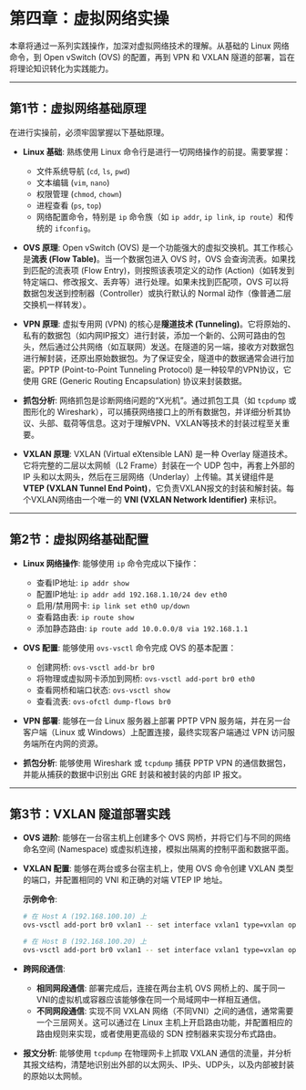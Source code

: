# 第四章：虚拟网络实操

本章将通过一系列实践操作，加深对虚拟网络技术的理解。从基础的 Linux 网络命令，到 Open vSwitch (OVS) 的配置，再到 VPN 和 VXLAN 隧道的部署，旨在将理论知识转化为实践能力。

---

## 第1节：虚拟网络基础原理

在进行实操前，必须牢固掌握以下基础原理。

-   **Linux 基础**: 熟练使用 Linux 命令行是进行一切网络操作的前提。需要掌握：
    -   文件系统导航 (`cd`, `ls`, `pwd`)
    -   文本编辑 (`vim`, `nano`)
    -   权限管理 (`chmod`, `chown`)
    -   进程查看 (`ps`, `top`)
    -   网络配置命令，特别是 `ip` 命令族（如 `ip addr`, `ip link`, `ip route`）和传统的 `ifconfig`。

-   **OVS 原理**: Open vSwitch (OVS) 是一个功能强大的虚拟交换机。其工作核心是**流表 (Flow Table)**。当一个数据包进入 OVS 时，OVS 会查询流表。如果找到匹配的流表项 (Flow Entry)，则按照该表项定义的动作 (Action)（如转发到特定端口、修改报文、丢弃等）进行处理。如果未找到匹配项，OVS 可以将数据包发送到控制器（Controller）或执行默认的 Normal 动作（像普通二层交换机一样转发）。

-   **VPN 原理**: 虚拟专用网 (VPN) 的核心是**隧道技术 (Tunneling)**。它将原始的、私有的数据包（如内网IP报文）进行封装，添加一个新的、公网可路由的包头，然后通过公共网络（如互联网）发送。在隧道的另一端，接收方对数据包进行解封装，还原出原始数据包。为了保证安全，隧道中的数据通常会进行加密。PPTP (Point-to-Point Tunneling Protocol) 是一种较早的VPN协议，它使用 GRE (Generic Routing Encapsulation) 协议来封装数据。

-   **抓包分析**: 网络抓包是诊断网络问题的“X光机”。通过抓包工具（如 `tcpdump` 或图形化的 Wireshark），可以捕获网络接口上的所有数据包，并详细分析其协议、头部、载荷等信息。这对于理解VPN、VXLAN等技术的封装过程至关重要。

-   **VXLAN 原理**: VXLAN (Virtual eXtensible LAN) 是一种 Overlay 隧道技术。它将完整的二层以太网帧（L2 Frame）封装在一个 UDP 包中，再套上外部的 IP 头和以太网头，然后在三层网络（Underlay）上传输。其关键组件是 **VTEP (VXLAN Tunnel End Point)**，它负责VXLAN报文的封装和解封装。每个VXLAN网络由一个唯一的 **VNI (VXLAN Network Identifier)** 来标识。

---

## 第2节：虚拟网络基础配置

-   **Linux 网络操作**: 能够使用 `ip` 命令完成以下操作：
    -   查看IP地址: `ip addr show`
    -   配置IP地址: `ip addr add 192.168.1.10/24 dev eth0`
    -   启用/禁用网卡: `ip link set eth0 up/down`
    -   查看路由表: `ip route show`
    -   添加静态路由: `ip route add 10.0.0.0/8 via 192.168.1.1`

-   **OVS 配置**: 能够使用 `ovs-vsctl` 命令完成 OVS 的基本配置：
    -   创建网桥: `ovs-vsctl add-br br0`
    -   将物理或虚拟网卡添加到网桥: `ovs-vsctl add-port br0 eth0`
    -   查看网桥和端口状态: `ovs-vsctl show`
    -   查看流表: `ovs-ofctl dump-flows br0`

-   **VPN 部署**: 能够在一台 Linux 服务器上部署 PPTP VPN 服务端，并在另一台客户端（Linux 或 Windows）上配置连接，最终实现客户端通过 VPN 访问服务端所在内网的资源。

-   **抓包分析**: 能够使用 Wireshark 或 `tcpdump` 捕获 PPTP VPN 的通信数据包，并能从捕获的数据中识别出 GRE 封装和被封装的内部 IP 报文。

---

## 第3节：VXLAN 隧道部署实践

-   **OVS 进阶**: 能够在一台宿主机上创建多个 OVS 网桥，并将它们与不同的网络命名空间 (Namespace) 或虚拟机连接，模拟出隔离的控制平面和数据平面。

-   **VXLAN 配置**: 能够在两台或多台宿主机上，使用 OVS 命令创建 VXLAN 类型的端口，并配置相同的 VNI 和正确的对端 VTEP IP 地址。

    **示例命令**:
    ```bash
    # 在 Host A (192.168.100.10) 上
    ovs-vsctl add-port br0 vxlan1 -- set interface vxlan1 type=vxlan options:remote_ip=192.168.100.20 options:key=100

    # 在 Host B (192.168.100.20) 上
    ovs-vsctl add-port br0 vxlan1 -- set interface vxlan1 type=vxlan options:remote_ip=192.168.100.10 options:key=100
    ```

-   **跨网段通信**: 
    -   **相同网段通信**: 部署完成后，连接在两台主机 OVS 网桥上的、属于同一VNI的虚拟机或容器应该能够像在同一个局域网中一样相互通信。
    -   **不同网段通信**: 实现不同 VXLAN 网络（不同VNI）之间的通信，通常需要一个三层网关。这可以通过在 Linux 主机上开启路由功能，并配置相应的路由规则来实现，或者使用更高级的 SDN 控制器来实现分布式路由。

-   **报文分析**: 能够使用 `tcpdump` 在物理网卡上抓取 VXLAN 通信的流量，并分析其报文结构，清楚地识别出外部的以太网头、IP头、UDP头，以及内部被封装的原始以太网帧。